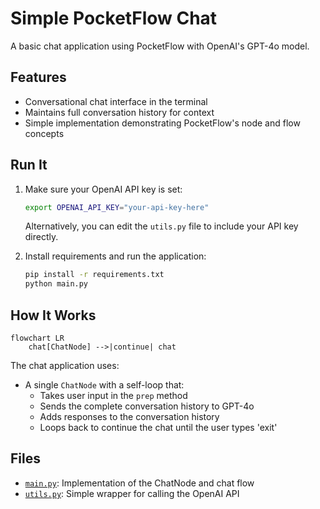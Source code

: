 # Simple PocketFlow Chat

A basic chat application using PocketFlow with OpenAI's GPT-4o model.

## Features

- Conversational chat interface in the terminal
- Maintains full conversation history for context
- Simple implementation demonstrating PocketFlow's node and flow concepts

## Run It

1. Make sure your OpenAI API key is set:

   ```bash
   export OPENAI_API_KEY="your-api-key-here"
   ```

   Alternatively, you can edit the `utils.py` file to include your API key directly.

2. Install requirements and run the application:
   ```bash
   pip install -r requirements.txt
   python main.py
   ```

## How It Works

```mermaid
flowchart LR
    chat[ChatNode] -->|continue| chat
```

The chat application uses:

- A single `ChatNode` with a self-loop that:
  - Takes user input in the `prep` method
  - Sends the complete conversation history to GPT-4o
  - Adds responses to the conversation history
  - Loops back to continue the chat until the user types 'exit'

## Files

- [`main.py`](./main.py): Implementation of the ChatNode and chat flow
- [`utils.py`](./utils.py): Simple wrapper for calling the OpenAI API
